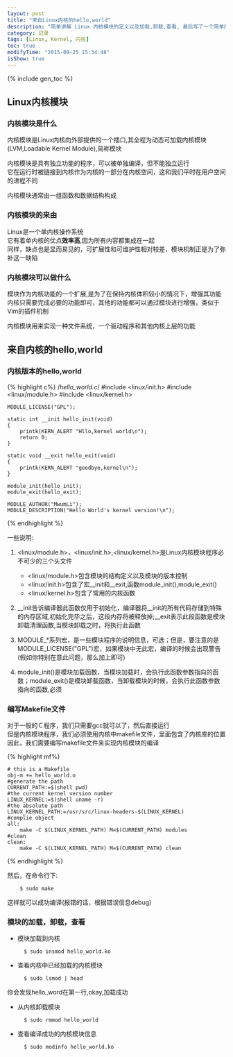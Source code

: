 ```yaml
---
layout: post
title: "来自Linux内核的hello,world"
description: "简单讲解 Linux 内核模块的定义以及加载,卸载,查看, 最后写了一个简单的 HelloWorld 模块"
category: 记录
tags: [Linux, Kernel, 内核]
toc: true
modifyTime: "2015-09-25 15:34:48"
isShow: true
---
```


{% include gen_toc %}

## Linux内核模块

### 内核模块是什么	

内核模块是Linux内核向外部提供的一个插口,其全程为动态可加载内核模块(LVM,Loadable Kernel Module),简称模块  

内核模块是具有独立功能的程序，可以被单独编译，但不能独立运行  
它在运行时被链接到内核作为内核的一部分在内核空间，这和我们平时在用户空间的进程不同  

内核模块通常由一组函数和数据结构构成

### 内核模块的来由

Linux是一个单内核操作系统  
它有着单内核的优点**效率高**,因为所有内容都集成在一起  
同样，缺点也是显而易见的，可扩展性和可维护性相对较差，模块机制正是为了弥补这一缺陷  

### 内核模块可以做什么  

模块作为内核功能的一个扩展,是为了在保持内核体积较小的情况下，增强其功能  
内核只需要完成必要的功能即可，其他的功能都可以通过模块进行增强，类似于Vim的插件机制  

内核模块用来实现一种文件系统，一个驱动程序和其他内核上层的功能

## 来自内核的hello,world

### 内核版本的hello,world  

{% highlight c%}
/*hello_world.c*/
	#include <linux/init.h>
	#include <linux/module.h>
	#include <linux/kernel.h>

	MODULE_LICENSE("GPL");

	static int __init hello_init(void)
	{
		printk(KERN_ALERT "Hllo,kernel world\n");
		return 0;
	}

	static void __exit hello_exit(void)
	{
		printk(KERN_ALERT "goodbye,kernel\n");
	}

	module_init(hello_init);
	module_exit(hello_exit);

	MODULE_AUTHOR("MwumLi");
	MODULE_DESCRIPTION("Hello World's kernel version!\n");

{% endhighlight %}

一些说明:  

1. <linux/module.h>，<linux/init.h>,<linux/kernel.h>是Linux内核模块程序必不可少的三个头文件   
	* <linux/module.h>包含模块的结构定义以及模块的版本控制
	* <linux/init.h>包含了宏\_\_init和\_\_exit,函数module_init(),module_exit()
	* <linux/kernel.h>包含了常用的内核函数
	 
2. \_\_init告诉编译器此函数仅用于初始化，编译器将\_\_init的所有代码存储到特殊的内存区域,初始化完毕之后，这段内存将被释放掉;\_\_exit表示此段函数是模块卸载清理函数,当模块卸载之时，将执行此函数  

3. MODULE_*系列宏，是一些模块程序的说明信息，可选；但是，要注意的是MODULE_LICENSE("GPL")宏，如果模块中无此宏，编译的时候会出现警告(假如你特别在意此问题，那么加上即可)  

4. module_init()是模块加载函数，当模块加载时，会执行此函数参数指向的函数；module_exit()是模块卸载函数，当卸载模块的时候，会执行此函数参数指向的函数,必须  

### 编写Makefile文件

对于一般的Ｃ程序，我们只需要gcc就可以了，然后直接运行  
但是内核模块程序，我们必须使用内核中makefile文件，里面包含了内核库的位置  
因此，我们需要编写makefile文件来实现内核模块的编译  

{% highlight mf%}
  
	# this is a Makefile
	obj-m += hello_world.o
	#generate the path
	CURRENT_PATH:=$(shell pwd)
	#the current kernel version number
	LINUX_KERNEL:=$(shell uname -r)
	#the absolute path
	LINUX_KERNEL_PATH:=/usr/src/linux-headers-$(LINUX_KERNEL)
	#complie object
	all:
		make -C $(LINUX_KERNEL_PATH) M=$(CURRENT_PATH) modules
	#clean
	clean:
		make -C $(LINUX_KERNEL_PATH) M=$(CURRENT_PATH) clean

{% endhighlight %}

然后，在命令行下:  
	
		$ sudo make

这样就可以成功编译(报错的话，根据错误信息debug)

### 模块的加载，卸载，查看

* 模块加载到内核  
		
		$ sudo insmod hello_world.ko

* 查看内核中已经加载的内核模块  

		$ sudo lsmod | head

你会发现hello_word在第一行,okay,加载成功

* 从内核卸载模块  

		$ sudo rmmod hello_world

* 查看编译成功的内核模块信息  

		$ sudo modinfo hello_world.ko


